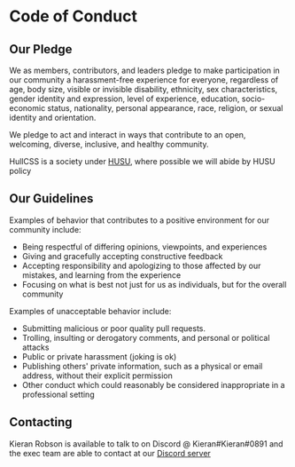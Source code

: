 # Code of Conduct

## Our Pledge

We as members, contributors, and leaders pledge to make participation in our
community a harassment-free experience for everyone, regardless of age, body
size, visible or invisible disability, ethnicity, sex characteristics, gender
identity and expression, level of experience, education, socio-economic status,
nationality, personal appearance, race, religion, or sexual identity
and orientation.

We pledge to act and interact in ways that contribute to an open, welcoming,
diverse, inclusive, and healthy community.

HullCSS is a society under [HUSU](hulluniunion.com/), where possible we will abide by HUSU policy

## Our Guidelines

Examples of behavior that contributes to a positive environment for our
community include:

- Being respectful of differing opinions, viewpoints, and experiences
- Giving and gracefully accepting constructive feedback
- Accepting responsibility and apologizing to those affected by our mistakes,
  and learning from the experience
- Focusing on what is best not just for us as individuals, but for the
  overall community

Examples of unacceptable behavior include:

- Submitting malicious or poor quality pull requests.
- Trolling, insulting or derogatory comments, and personal or political attacks
- Public or private harassment (joking is ok)
- Publishing others' private information, such as a physical or email
  address, without their explicit permission
- Other conduct which could reasonably be considered inappropriate in a
  professional setting

## Contacting

Kieran Robson is available to talk to on Discord @ Kieran#Kieran#0891 and the exec team are able to contact at our [Discord server](https://discord.gg/skEu7mutK6)
